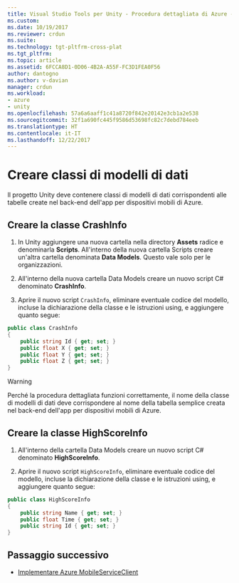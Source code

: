 ```yaml
---
title: Visual Studio Tools per Unity - Procedura dettagliata di Azure - Modello di dati | Microsoft Docs
ms.custom: 
ms.date: 10/19/2017
ms.reviewer: crdun
ms.suite: 
ms.technology: tgt-pltfrm-cross-plat
ms.tgt_pltfrm: 
ms.topic: article
ms.assetid: 6FCCA8D1-0D06-4B2A-A55F-FC3D1FEA0F56
author: dantogno
ms.author: v-davian
manager: crdun
ms.workload:
- azure
- unity
ms.openlocfilehash: 57a6a6aaff1c41a8720f842e20142e3cb1a2e538
ms.sourcegitcommit: 32f1a690fc445f9586d53698fc82c7debd784eeb
ms.translationtype: HT
ms.contentlocale: it-IT
ms.lasthandoff: 12/22/2017
---
```

# <a name="create-data-model-classes"></a>Creare classi di modelli di dati

Il progetto Unity deve contenere classi di modelli di dati corrispondenti alle tabelle create nel back-end dell'app per dispositivi mobili di Azure.

## <a name="create-the-crashinfo-class"></a>Creare la classe CrashInfo

1. In Unity aggiungere una nuova cartella nella directory **Assets** radice e denominarla **Scripts**. All'interno della nuova cartella Scripts creare un'altra cartella denominata **Data Models**. Questo vale solo per le organizzazioni.

2. All'interno della nuova cartella Data Models creare un nuovo script C# denominato **CrashInfo**.

3. Aprire il nuovo script `CrashInfo`, eliminare eventuale codice del modello, incluse la dichiarazione della classe e le istruzioni using, e aggiungere quanto segue:

  ```csharp
  public class CrashInfo
  {
      public string Id { get; set; }
      public float X { get; set; }
      public float Y { get; set; }
      public float Z { get; set; }
  }
  ```

  > [!WARNING]
  > Perché la procedura dettagliata funzioni correttamente, il nome della classe di modelli di dati deve corrispondere al nome della tabella semplice creata nel back-end dell'app per dispositivi mobili di Azure.

## <a name="create-the-highscoreinfo-class"></a>Creare la classe HighScoreInfo

1. All'interno della cartella Data Models creare un nuovo script C# denominato **HighScoreInfo**.

2. Aprire il nuovo script `HighScoreInfo`, eliminare eventuale codice del modello, incluse la dichiarazione della classe e le istruzioni using, e aggiungere quanto segue:

  ```csharp
  public class HighScoreInfo
  {
      public string Name { get; set; }
      public float Time { get; set; }
      public string Id { get; set; }
  }
  ```

  ## <a name="next-step"></a>Passaggio successivo

  * [Implementare Azure MobileServiceClient](visual-studio-tools-for-unity-azure-mobile-client.md)
